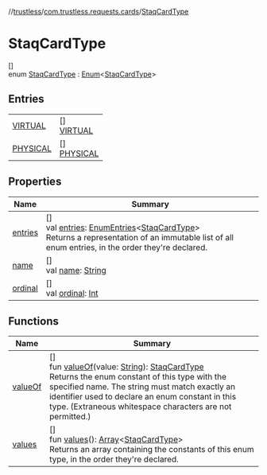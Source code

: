 //[trustless](../../../index.md)/[com.trustless.requests.cards](../index.md)/[StaqCardType](index.md)

# StaqCardType

[]\
enum [StaqCardType](index.md) : [Enum](https://kotlinlang.org/api/latest/jvm/stdlib/kotlin/-enum/index.html)&lt;[StaqCardType](index.md)&gt;

## Entries

| | |
|---|---|
| [VIRTUAL](-v-i-r-t-u-a-l/index.md) | []<br>[VIRTUAL](-v-i-r-t-u-a-l/index.md) |
| [PHYSICAL](-p-h-y-s-i-c-a-l/index.md) | []<br>[PHYSICAL](-p-h-y-s-i-c-a-l/index.md) |

## Properties

| Name | Summary |
|---|---|
| [entries](entries.md) | []<br>val [entries](entries.md): [EnumEntries](https://kotlinlang.org/api/latest/jvm/stdlib/kotlin.enums/-enum-entries/index.html)&lt;[StaqCardType](index.md)&gt;<br>Returns a representation of an immutable list of all enum entries, in the order they're declared. |
| [name](../../com.trustless.requests.kyc.retrieveSteps/-input-k-y-c-type/-d-o-c-u-m-e-n-t/index.md#-372974862%2FProperties%2F851456926) | []<br>val [name](../../com.trustless.requests.kyc.retrieveSteps/-input-k-y-c-type/-d-o-c-u-m-e-n-t/index.md#-372974862%2FProperties%2F851456926): [String](https://kotlinlang.org/api/latest/jvm/stdlib/kotlin/-string/index.html) |
| [ordinal](../../com.trustless.requests.kyc.retrieveSteps/-input-k-y-c-type/-d-o-c-u-m-e-n-t/index.md#-739389684%2FProperties%2F851456926) | []<br>val [ordinal](../../com.trustless.requests.kyc.retrieveSteps/-input-k-y-c-type/-d-o-c-u-m-e-n-t/index.md#-739389684%2FProperties%2F851456926): [Int](https://kotlinlang.org/api/latest/jvm/stdlib/kotlin/-int/index.html) |

## Functions

| Name | Summary |
|---|---|
| [valueOf](value-of.md) | []<br>fun [valueOf](value-of.md)(value: [String](https://kotlinlang.org/api/latest/jvm/stdlib/kotlin/-string/index.html)): [StaqCardType](index.md)<br>Returns the enum constant of this type with the specified name. The string must match exactly an identifier used to declare an enum constant in this type. (Extraneous whitespace characters are not permitted.) |
| [values](values.md) | []<br>fun [values](values.md)(): [Array](https://kotlinlang.org/api/latest/jvm/stdlib/kotlin/-array/index.html)&lt;[StaqCardType](index.md)&gt;<br>Returns an array containing the constants of this enum type, in the order they're declared. |
